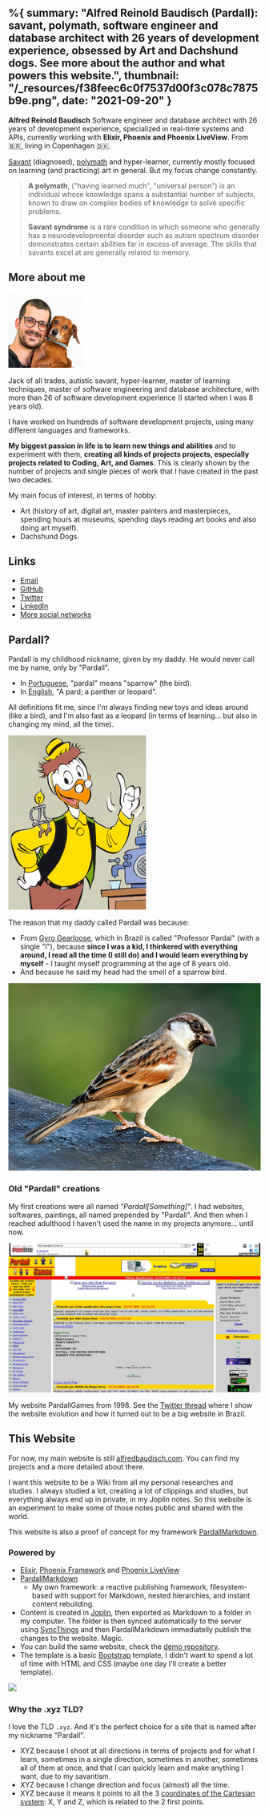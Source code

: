 %{
	summary: "Alfred Reinold Baudisch (Pardall): savant, polymath, software engineer and database architect with 26 years of development experience, obsessed by Art and Dachshund dogs. See more about the author and what powers this website.",
	thumbnail: "/_resources/f38feec6c0f7537d00f3c078c7875b9e.png",
	date: "2021-09-20"
}
---

**Alfred Reinold Baudisch** Software engineer and database architect with 26 years of development experience, specialized in real-time systems and APIs, currently working with **Elixir, Phoenix and Phoenix LiveView**. From 🇧🇷, living in Copenhagen 🇩🇰.

[Savant](https://en.wikipedia.org/wiki/Savant_syndrome) (diagnosed), [polymath](https://en.wikipedia.org/wiki/Polymath) and hyper-learner, currently mostly focused on learning (and practicing) art in general. But my focus change constantly.

> **A polymath**, ("having learned much", "universal person") is an individual whose knowledge spans a substantial number of subjects, known to draw on complex bodies of knowledge to solve specific problems.
>
> **Savant syndrome** is a rare condition in which someone who generally has a neurodevelopmental disorder such as autism spectrum disorder demonstrates certain abilities far in excess of average. The skills that savants excel at are generally related to memory.

## More about me
![Alfred Reinold Baudisch - Pardall](../_resources/f38feec6c0f7537d00f3c078c7875b9e.png)

Jack of all trades, autistic savant, hyper-learner, master of learning techniques, master of software engineering and database architecture, with more than 26 of software development experience (I started when I was 8 years old).

I have worked on hundreds of software development projects, using many different languages and frameworks. 

**My biggest passion in life is to learn new things and abilities** and to experiment with them, **creating all kinds of projects projects, especially projects related to Coding, Art, and Games**. This is clearly shown by the number of projects and single pieces of work that I have created in the past two decades.

My main focus of interest, in terms of hobby:
- Art (history of art, digital art, master painters and masterpieces, spending hours at museums, spending days reading art books and also doing art myself).
- Dachshund Dogs.

## Links
- [Email](https://alfredbaudisch.com/contact/)
- [GitHub](https://github.com/alfredbaudisch)
- [Twitter](https://twitter.com/alfredbaudisch)
- [LinkedIn](https://www.linkedin.com/in/alfred-reinold-baudisch-6b1a731a/)
- [More social networks](https://alfredbaudisch.com/contact/)

## Pardall?
Pardall is my childhood nickname, given by my daddy. He would never call me by name, only by "Pardall".

- In [Portuguese](https://en.wiktionary.org/wiki/pardal#Portuguese), "pardal" means "sparrow" (the bird).
- In [English](https://en.wiktionary.org/wiki/pardal#English), "A pard; a panther or leopard".

All definitions fit me, since I'm always finding new toys and ideas around (like a bird), and I'm also fast as a leopard (in terms of learning... but also in changing my mind, all the time).

![3af7b29f6a80598733d8aab3388d8f83.png](../_resources/3af7b29f6a80598733d8aab3388d8f83.png)

The reason that my daddy called Pardall was because:
- From [Gyro Gearloose](https://en.wikipedia.org/wiki/Gyro_Gearloose), which in Brazil is called "Professor Pardal" (with a single "l"), because **since I was a kid, I thinkered with everything around, I read all the time (I still do) and I would learn everything by myself** - I taught myself programming at the age of 8 years old.
- And because he said my head had the smell of a sparrow bird.

![c1993242e56faa6bd9775621d82d49dc.png](../_resources/c1993242e56faa6bd9775621d82d49dc.png)

### Old "Pardall" creations
My first creations were all named *"Pardall[Something]"*. I had websites, softwares, paintings, all named prepended by "Pardall". And then when I reached adulthood I haven't used the name in my projects anymore... until now.

![52c221e7a17993dd6ad9bb07795734bf.png](../_resources/52c221e7a17993dd6ad9bb07795734bf.png)

My website PardallGames from 1998. See the [Twitter thread](https://twitter.com/AlfredBaudisch/status/1430931656425320449) where I show the website evolution and how it turned out to be a big website in Brazil.

## This Website
For now, my main website is still [alfredbaudisch.com](https://alfredbaudisch.com/). You can find my projects and a more detailed about there.

I want this website to be a Wiki from all my personal researches and studies. I always studied a lot, creating a lot of clippings and studies, but everything always end up in private, in my Joplin notes. So this website is an experiment to make some of those notes public and shared with the world.

This website is also a proof of concept for my framework [PardallMarkdown](https://github.com/alfredbaudisch/pardall_markdown).

### Powered by
- [Elixir](https://elixir-lang.org/), [Phoenix Framework](https://phoenixframework.org/) and [Phoenix LiveView](https://hexdocs.pm/phoenix_live_view/Phoenix.LiveView.html)
- [PardallMarkdown](https://github.com/alfredbaudisch/pardall_markdown)
	- My own framework: a reactive publishing framework, filesystem-based with support for Markdown, nested hierarchies, and instant content rebuilding.
- Content is created in [Joplin](https://joplinapp.org/), then exported as Markdown to a folder in my computer. The folder is then synced automatically to the server using [SyncThings](https://syncthing.net/) and then PardallMarkdown immediatelly publish the changes to the website. Magic.
- You can build the same website, check the [demo repository](https://github.com/alfredbaudisch/pardall-markdown-phoenix-demo).
- The template is a basic [Bootstrap](https://getbootstrap.com/) template, I didn't want to spend a lot of time with HTML and CSS (maybe one day I'll create a better template).

![](https://media1.giphy.com/media/75ZaxapnyMp2w/giphy.gif)

### Why the .xyz TLD?
I love the TLD `.xyz`. And it's the perfect choice for a site that is named after my nickname "Pardall". 

- XYZ because I shoot at all directions in terms of projects and for what I learn, sometimes in a single direction, sometimes in another, sometimes all of them at once, and that I can quickly learn and make anything I want, due to my savantism.
- XYZ because I change direction and focus (almost) all the time.
- XYZ because it means it points to all the 3 [coordinates of the Cartesian system](https://en.wikipedia.org/wiki/Cartesian_coordinate_system): X, Y and Z, which is related to the 2 first points.
